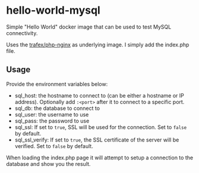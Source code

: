 # hello-world-mysql
Simple "Hello World" docker image that can be used to test MySQL connectivity.

Uses the [trafex/php-nginx](https://hub.docker.com/r/trafex/php-nginx) as underlying image. I simply add the index.php file.

## Usage
Provide the environment variables below:
- sql_host: the hostname to connect to (can be either a hostname or IP address). Optionally add `:<port>` after it to connect to a specific port.
- sql_db: the database to connect to
- sql_user: the username to use
- sql_pass: the password to use
- sql_ssl: If set to `true`, SSL will be used for the connection. Set to `false` by default.
- sql_ssl_verify: If set to `true`, the SSL certificate of the server will be verified. Set to `false` by default.

When loading the index.php page it will attempt to setup a connection to the database and show you the result.